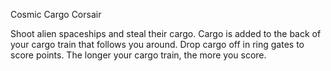 Cosmic Cargo Corsair

Shoot alien spaceships and steal their cargo. Cargo is added to the back of your cargo train that follows you around. Drop cargo off in ring gates to score points.
The longer your cargo train, the more you score.
